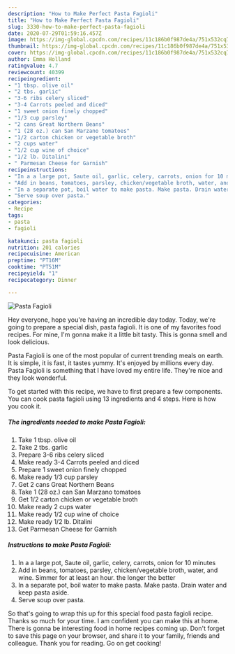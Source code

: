 ```yaml
---
description: "How to Make Perfect Pasta Fagioli"
title: "How to Make Perfect Pasta Fagioli"
slug: 3330-how-to-make-perfect-pasta-fagioli
date: 2020-07-29T01:59:16.457Z
image: https://img-global.cpcdn.com/recipes/11c186b0f987de4a/751x532cq70/pasta-fagioli-recipe-main-photo.jpg
thumbnail: https://img-global.cpcdn.com/recipes/11c186b0f987de4a/751x532cq70/pasta-fagioli-recipe-main-photo.jpg
cover: https://img-global.cpcdn.com/recipes/11c186b0f987de4a/751x532cq70/pasta-fagioli-recipe-main-photo.jpg
author: Emma Holland
ratingvalue: 4.7
reviewcount: 40399
recipeingredient:
- "1 tbsp. olive oil"
- "2 tbs. garlic"
- "3-6 ribs celery sliced"
- "3-4 Carrots peeled and diced"
- "1 sweet onion finely chopped"
- "1/3 cup parsley"
- "2 cans Great Northern Beans"
- "1 (28 oz.) can San Marzano tomatoes"
- "1/2 carton chicken or vegetable broth"
- "2 cups water"
- "1/2 cup wine of choice"
- "1/2 lb. Ditalini"
- " Parmesan Cheese for Garnish"
recipeinstructions:
- "In a a large pot, Saute oil, garlic, celery, carrots, onion for 10 minutes"
- "Add in beans, tomatoes, parsley, chicken/vegetable broth, water, and wine. Simmer for at least an hour. the longer the better"
- "In a separate pot, boil water to make pasta. Make pasta. Drain water and keep pasta aside."
- "Serve soup over pasta."
categories:
- Recipe
tags:
- pasta
- fagioli

katakunci: pasta fagioli 
nutrition: 201 calories
recipecuisine: American
preptime: "PT16M"
cooktime: "PT51M"
recipeyield: "1"
recipecategory: Dinner

---
```



![Pasta Fagioli](https://img-global.cpcdn.com/recipes/11c186b0f987de4a/751x532cq70/pasta-fagioli-recipe-main-photo.jpg)

Hey everyone, hope you're having an incredible day today. Today, we're going to prepare a special dish, pasta fagioli. It is one of my favorites food recipes. For mine, I'm gonna make it a little bit tasty. This is gonna smell and look delicious.



Pasta Fagioli is one of the most popular of current trending meals on earth. It is simple, it is fast, it tastes yummy. It's enjoyed by millions every day. Pasta Fagioli is something that I have loved my entire life. They're nice and they look wonderful.


To get started with this recipe, we have to first prepare a few components. You can cook pasta fagioli using 13 ingredients and 4 steps. Here is how you cook it.

<!--inarticleads1-->

##### The ingredients needed to make Pasta Fagioli:

1. Take 1 tbsp. olive oil
1. Take 2 tbs. garlic
1. Prepare 3-6 ribs celery sliced
1. Make ready 3-4 Carrots peeled and diced
1. Prepare 1 sweet onion finely chopped
1. Make ready 1/3 cup parsley
1. Get 2 cans Great Northern Beans
1. Take 1 (28 oz.) can San Marzano tomatoes
1. Get 1/2 carton chicken or vegetable broth
1. Make ready 2 cups water
1. Make ready 1/2 cup wine of choice
1. Make ready 1/2 lb. Ditalini
1. Get  Parmesan Cheese for Garnish




<!--inarticleads2-->

##### Instructions to make Pasta Fagioli:

1. In a a large pot, Saute oil, garlic, celery, carrots, onion for 10 minutes
1. Add in beans, tomatoes, parsley, chicken/vegetable broth, water, and wine. Simmer for at least an hour. the longer the better
1. In a separate pot, boil water to make pasta. Make pasta. Drain water and keep pasta aside.
1. Serve soup over pasta.




So that's going to wrap this up for this special food pasta fagioli recipe. Thanks so much for your time. I am confident you can make this at home. There is gonna be interesting food in home recipes coming up. Don't forget to save this page on your browser, and share it to your family, friends and colleague. Thank you for reading. Go on get cooking!
